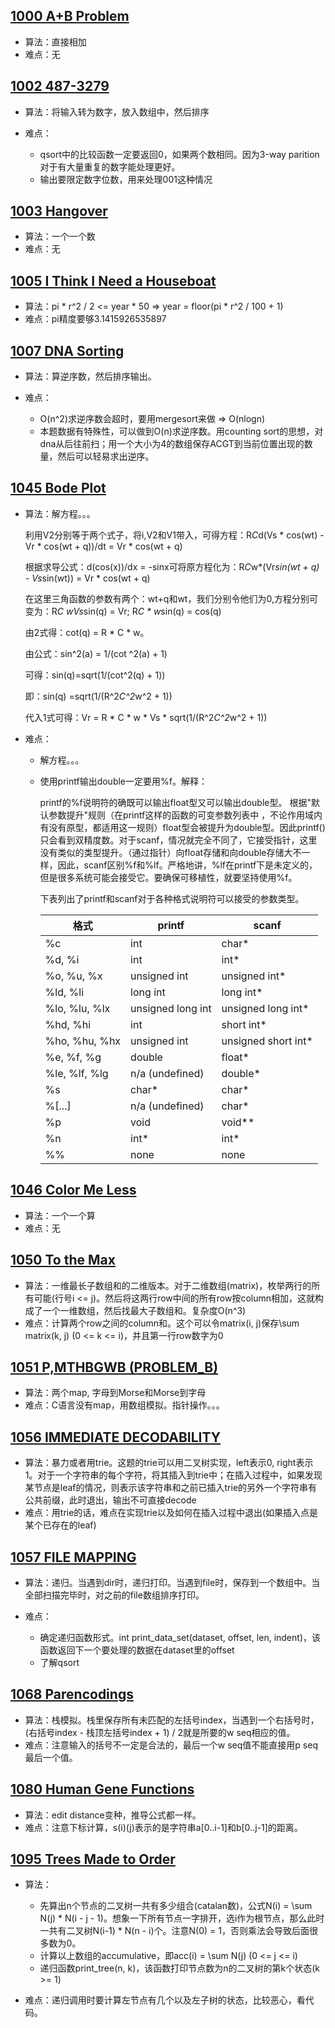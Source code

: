 ## [1000 A+B Problem](1000_A+B_Problem/Solution.c)

* 算法：直接相加
* 难点：无

## [1002 487-3279](1002_487-3279/Solution.c)

* 算法：将输入转为数字，放入数组中，然后排序
* 难点：

    - qsort中的比较函数一定要返回0，如果两个数相同。因为3-way parition对于有大量重复的数字能处理更好。
    - 输出要限定数字位数，用来处理001这种情况

## [1003 Hangover](1003_Hangover/Solution.c)

* 算法：一个一个数
* 难点：无

## [1005 I Think I Need a Houseboat](1005_I_Think_I_Need_a_Houseboat/Solution.c)

* 算法：pi * r^2 / 2 <= year * 50 => year = floor(pi * r^2 / 100 + 1)
* 难点：pi精度要够3.1415926535897

## [1007 DNA Sorting](1007_DNA_Sorting/Solution.c)

* 算法：算逆序数，然后排序输出。
* 难点：

    - O(n^2)求逆序数会超时，要用mergesort来做 => O(nlogn)
    - 本题数据有特殊性，可以做到O(n)求逆序数。用counting sort的思想，对dna从后往前扫；用一个大小为4的数组保存ACGT到当前位置出现的数量，然后可以轻易求出逆序。

## [1045 Bode Plot](1045_Bode_Plot/Solution.c)

* 算法：解方程。。。

    利用V2分别等于两个式子，将i,V2和V1带入，可得方程：R*C*d(Vs * cos(wt) - Vr * cos(wt + q))/dt  = Vr * cos(wt + q)

    根据求导公式：d(cos(x))/dx = -sinx可将原方程化为：R*C*w*(Vr*sin(wt + q) - Vs*sin(wt)) = Vr * cos(wt + q)
    
    在这里三角函数的参数有两个：wt+q和wt，我们分别令他们为0,方程分别可变为：R*C *w*Vs*sin(q) = Vr; R*C * w*sin(q) = cos(q)
    
    由2式得：cot(q) = R * C * w。
    
    由公式：sin^2(a) = 1/(cot ^2(a) + 1)
    
    可得：sin(q)=sqrt(1/(cot^2(q) + 1))
    
    即：sin(q) =sqrt(1/(R^2*C^2*w^2 + 1))
    
    代入1式可得：Vr = R * C * w * Vs * sqrt(1/(R^2*C^2*w^2 + 1))

* 难点：

    - 解方程。。。
    - 使用printf输出double一定要用%f。解释：

      printf的%f说明符的确既可以输出float型又可以输出double型。 根据"默认参数提升"规则（在printf这样的函数的可变参数列表中 ，不论作用域内有没有原型，都适用这一规则）float型会被提升为double型。因此printf()只会看到双精度数。对于scanf，情况就完全不同了，它接受指针，这里没有类似的类型提升。（通过指针）向float存储和向double存储大不一样，因此，scanf区别%f和%lf。严格地讲，%lf在printf下是未定义的，但是很多系统可能会接受它。要确保可移植性，就要坚持使用%f。

      下表列出了printf和scanf对于各种格式说明符可以接受的参数类型。
      
      |格式               |printf               |scanf
      |-----------------|---------------------|-----------------------|
      |%c               |  int                |  char*                |
      |%d, %i           |  int                |  int*                 |
      |%o, %u, %x       |  unsigned int       |  unsigned int*        |
      |%ld, %li         |  long int           |  long int*            |
      |%lo, %lu, %lx    |  unsigned long int  |  unsigned long int*   |
      |%hd, %hi         |  int                |  short int*           |
      |%ho, %hu, %hx    |  unsigned int       |  unsigned short int*  |
      |%e, %f, %g       |  double             |  float*               |
      |%le, %lf, %lg    |  n/a (undefined)    |  double*              |
      |%s               |  char*              |  char*                |
      |%[...]           |  n/a (undefined)    |  char*                |
      |%p               |  void               |  void**               | 
      |%n               |  int*               |  int*                 |
      |%%               |  none               |  none                 |

## [1046 Color Me Less](1046_Color_Me_Less/Solution.c)

* 算法：一个一个算
* 难点：无

## [1050 To the Max](1050_To_the_Max/Solution.c)

* 算法：一维最长子数组和的二维版本。对于二维数组(matrix)，枚举两行的所有可能(行号i <= j)。然后将这两行row中间的所有row按column相加，这就构成了一个一维数组，然后找最大子数组和。复杂度O(n^3)
* 难点：计算两个row之间的column和。这个可以令matrix(i, j)保存\sum matrix(k, j) (0 <= k <= i)，并且第一行row数字为0

## [1051 P,MTHBGWB (PROBLEM_B)](1051_P,MTHBGWB/Solution.c)

* 算法：两个map, 字母到Morse和Morse到字母
* 难点：C语言没有map，用数组模拟。指针操作。。。

## [1056 IMMEDIATE DECODABILITY](1056_IMMEDIATE_DECODABILITY/Solution.c)

* 算法：暴力或者用trie。这题的trie可以用二叉树实现，left表示0, right表示1。对于一个字符串的每个字符，将其插入到trie中；在插入过程中，如果发现某节点是leaf的情况，则表示该字符串和之前已插入trie的另外一个字符串有公共前缀，此时退出，输出不可直接decode
* 难点：用trie的话，难点在实现trie以及如何在插入过程中退出(如果插入点是某个已存在的leaf)

## [1057 FILE MAPPING](1057_FILE_MAPPING/Solution.c)

* 算法：递归。当遇到dir时，递归打印。当遇到file时，保存到一个数组中。当全部扫描完毕时，对之前的file数组排序打印。
* 难点：

    - 确定递归函数形式。int print_data_set(dataset, offset, len, indent)，该函数返回下一个要处理的数据在dataset里的offset
    - 了解qsort

## [1068 Parencodings](1068_Parencodings/Solution.c)

* 算法：栈模拟。栈里保存所有未匹配的左括号index，当遇到一个右括号时，(右括号index - 栈顶左括号index + 1) / 2就是所要的w seq相应的值。
* 难点：注意输入的括号不一定是合法的，最后一个w seq值不能直接用p seq最后一个值。

## [1080 Human Gene Functions](1080_Human_Gene_Functions/Solution.c)

* 算法：edit distance变种，推导公式都一样。
* 难点：注意下标计算，s(i)(j)表示的是字符串a[0..i-1]和b[0..j-1]的距离。

## [1095 Trees Made to Order](1095_Trees_Made_to_Order/Solution.c)

* 算法：

    - 先算出n个节点的二叉树一共有多少组合(catalan数)，公式N(i) = \sum N(j) * N(i - j - 1)。想象一下所有节点一字排开，选i作为根节点，那么此时一共有二叉树N(i-1) * N(n - i)个。注意N(0) = 1，否则乘法会导致后面很多数为0。
    - 计算以上数组的accumulative，即acc(i) = \sum N(j) (0 <= j <= i)
    - 递归函数print_tree(n, k)，该函数打印节点数为n的二叉树的第k个状态(k >= 1)

* 难点：递归调用时要计算左节点有几个以及左子树的状态，比较恶心，看代码。

